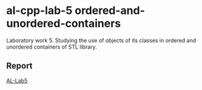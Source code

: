 # al-cpp-lab-5 ordered-and-unordered-containers
Laboratory work 5. Studying the use of objects of its classes in ordered and unordered containers of STL library.

## Report
[AL-Lab5](https://drive.google.com/file/d/1cpsB7aKHgmyVx7hBniTVfduENyCz6Wvh/view?usp=sharing)
